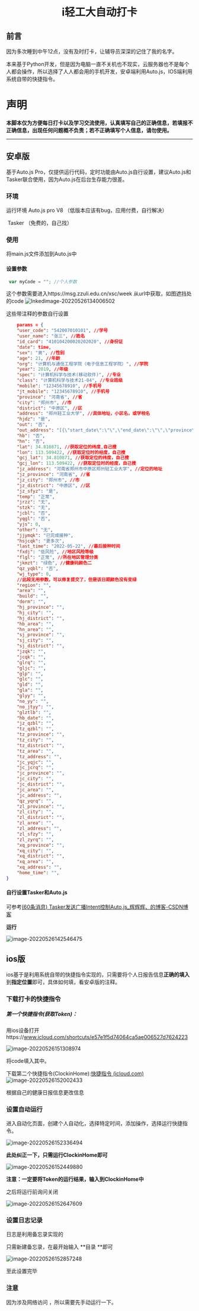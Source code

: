 <h1><center>i轻工大自动打卡</center></h1>



<h2>前言</h2>

​	因为多次睡到中午12点，没有及时打卡，让辅导员深深的记住了我的名字。

​	本来基于Python开发，但是因为电脑一直不关机也不现实，云服务器也不是每个人都会操作，所以选择了人人都会用的手机开发，安卓端利用Auto.js，IOS端利用系统自带的快捷指令。

<h1>声明</h1>

**本脚本仅为方便每日打卡以及学习交流使用，认真填写自己的正确信息，若填报不正确信息，出现任何问题概不负责；若不正确填写个人信息，请勿使用。**

-----




<h2>安卓版</h2>

基于Auto.js Pro，仅提供运行代码，定时功能由Auto.js自行设置，建议Auto.js和Tasker联合使用，因为Auto.js在后台生存能力很差。

### 环境

运行环境 Auto.js pro V8 （低版本应该有bug，应用付费，自行解决）

​				Tasker （免费的，自己找）

<h3>使用</h3>

将main.js文件添加到Auto.js中

<h4>设置参数</h4>

```javascript
 var myCode = ""; //个人参数
```

这个参数需要进入https://msg.zzuli.edu.cn/xsc/week
从url中获取，如图遮挡处的code
![Inkedimage-20220526134006502](https://user-images.githubusercontent.com/102567741/170441643-5a2ea9d6-73ab-4687-bb5c-20bd7b861054.jpg)


这些带注释的参数自行设置

```json
    params = {
    "user_code": "542007010101", //学号
    "user_name": "张三", //姓名
    "id_card": "410104200020202020", //身份证
    "date": time,
    "sex": "男", //性别
    "age": 21, //年龄
    "org": "计算机与通信工程学院（电子信息工程学院）", //学院
    "year": 2019, //年级
    "spec": "计算机科学与技术(移动软件)", //专业
    "class": "计算机科学与技术21-04", //专业班级
    "mobile": "12345678910", //手机号
    "jt_mobile": "12345678910", //手机号
    "province": "河南省", //省
    "city": "郑州市", //市
    "district": "中原区", //区
    "address": "郑州轻工业大学", //具体地址，小区名，或学校名
    "hjdz": "是",
    "out": "否",
    "out_address": "[{\"start_date\":\"\",\"end_date\":\"\",\"province\":\"\",\"city\":\"\",\"district\":\"\",\"area\":\"\",\"address\":\"\"}]",
    "hb": "否",
    "hn": "否",
    "lat": 34.810871, //获取定位的纬度,自己搜
    "lon": 113.509422, //获取定位时的经度，自己搜
    "gcj_lat": 34.810871, //获取定位的纬度，自己搜
    "gcj_lon": 113.509422, //获取定位时的经度，自己搜
    "jz_address": "河南省郑州市中原区郑州轻工业大学", //定位的地址
    "jz_province": "河南省", //省
    "jz_city": "郑州市", //市
    "jz_district": "中原区", //区
    "jz_sfyz": "是",
    "temp": "正常",
    "jrzz": "无",
    "stzk": "无",
    "jcbl": "否",
    "yqgl": "否",
    "yjs": 0,
    "other": "无",
    "jjymqk": "已完成接种",
    "hsjcqk": "更多次",
    "last_time": "2022-05-22", //最后接种时间
    "fxdj": "低风险", //地区风险等级
    "flgl": "正常", //所在地区管理分类
    "jkmzt": "绿色", //健康码颜色二
    "qz_yqbl": "否",
    "wj_type": 0,
    //此段无用参数，可以修复提交了，但是该日期颜色没有变绿
    "region": "",
    "area": "",
    "build": "",
    "dorm": "",
    "hj_province": "",
    "hj_city": "",
    "hj_district": "",
    "hb_area": "",
    "hn_area": "",
    "sj_province": "",
    "sj_city": "",
    "sj_district": "",
    "jzqk": "",
    "jcqk": "",
    "glrq": "",
    "gljc": "",
    "glp": "",
    "glc": "",
    "gld": "",
    "gla": "",
    "glyy": "",
    "no_yy": "",
    "no_jtyy": "",
    "glztlb": "",
    "hb_date": "",
    "jz_qzbl": "",
    "tz_qzbl": "",
    "tz_province": "",
    "tz_city": "",
    "tz_district": "",
    "tz_area": "",
    "tz_address": "",
    "jc_yqjc": "",
    "jc_jcrq": "",
    "jc_province": "",
    "jc_city": "",
    "jc_district": "",
    "jc_area": "",
    "jc_address": "",
    "qz_yqrq": "",
    "zl_province": "",
    "zl_city": "",
    "zl_district": "",
    "zl_area": "",
    "zl_address": "",
    "zl_sfzy": "",
    "zl_zyrq": "",
    "xq_province": "",
    "xq_city": "",
    "xq_district": "",
    "xq_area": "",
    "xq_address": "",
    "home_time": "",
}
```




<h4>自行设置Tasker和Auto.js</h4>

可参考[(60条消息) Tasker发送广播Intent控制Auto.js_辉辉辉、的博客-CSDN博客](https://blog.csdn.net/qq_45739934/article/details/124983337)

**运行**

![image-20220526142546475](https://user-images.githubusercontent.com/102567741/170441682-5392889d-7be6-428b-9215-3401c69f3b8c.png)



<h2>ios版</h2>

ios基于是利用系统自带的快捷指令实现的，只需要将个人日报告信息**正确的填入**到**指定位置**即可，具体如何填，看安卓版的注释。

<h3>下载打卡的快捷指令</h3>

<h5>第一个快捷指令(获取Token)：</h5>

用ios设备打开https://www.icloud.com/shortcuts/e57e1f5d74064ca5ae006527d7624223

![image-20220526151308974](https://user-images.githubusercontent.com/102567741/170441756-d53e1639-37f2-43d5-b10a-85e828ccda5a.png)

将code填入其中。

下载第二个快捷指令(ClockinHome):[快捷指令 (icloud.com)](https://www.icloud.com/shortcuts/d05a322e1b494c5883d685de1fa1cc93)
![image-20220526152002433](https://user-images.githubusercontent.com/102567741/170441800-99888e5f-2248-4ca6-9c2a-ad5ae4b6cadb.png)


根据自己的健康日报信息更改信息

<h3>设置自动运行</h3>

进入自动化页面，创建个人自动化，选择特定时间，添加操作，选择运行快捷指令。

![image-20220526152336494](https://user-images.githubusercontent.com/102567741/170441833-9ffd86f8-6ba2-41d5-b624-58536b10c149.png)


**此处纠正一下，只需运行ClockinHome即可**

![image-20220526152449880](https://user-images.githubusercontent.com/102567741/170441859-5f586268-1b80-45f3-9c82-21c426cebf9d.png)


**注意：一定要将Token的运行结果，输入到ClockinHome中**

之后将运行前询问关闭

![image-20220526152647609](https://user-images.githubusercontent.com/102567741/170441880-3f66e833-5f7c-4aa0-a599-28e0270980b7.png)


<h3>设置日志记录</h3>

日志是利用备忘录实现的

只需新建备忘录，在最开始输入 **目录 **即可

![image-20220526152857248](https://user-images.githubusercontent.com/102567741/170441900-47d26fa5-30ac-46c5-b94f-fbf0974043dc.png)


至此设置完毕

<h3>注意</h3>

因为涉及网络访问 ，所以需要先手动运行一下。
